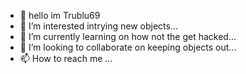 - 👋 hello im Trublu69
- 👀 I’m interested intrying new objects...
- 🌱 I’m currently learning on how not the get hacked...
- 💞️ I’m looking to collaborate on keeping objects out...
- 📫 How to reach me ...


